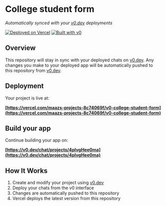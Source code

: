 # College student form

*Automatically synced with your [v0.dev](https://v0.dev) deployments*

[![Deployed on Vercel](https://img.shields.io/badge/Deployed%20on-Vercel-black?style=for-the-badge&logo=vercel)](https://vercel.com/maazs-projects-8c74069f/v0-college-student-form)
[![Built with v0](https://img.shields.io/badge/Built%20with-v0.dev-black?style=for-the-badge)](https://v0.dev/chat/projects/4plvgHee0ma)

## Overview

This repository will stay in sync with your deployed chats on [v0.dev](https://v0.dev).
Any changes you make to your deployed app will be automatically pushed to this repository from [v0.dev](https://v0.dev).

## Deployment

Your project is live at:

**[https://vercel.com/maazs-projects-8c74069f/v0-college-student-form](https://vercel.com/maazs-projects-8c74069f/v0-college-student-form)**

## Build your app

Continue building your app on:

**[https://v0.dev/chat/projects/4plvgHee0ma](https://v0.dev/chat/projects/4plvgHee0ma)**

## How It Works

1. Create and modify your project using [v0.dev](https://v0.dev)
2. Deploy your chats from the v0 interface
3. Changes are automatically pushed to this repository
4. Vercel deploys the latest version from this repository